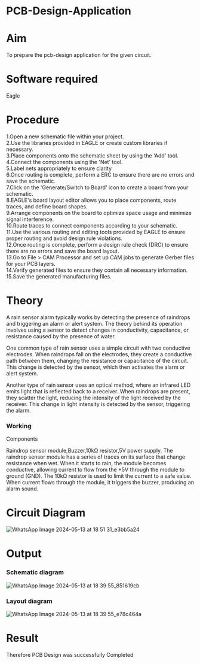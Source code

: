 # PCB-Design-Application
# Aim
To prepare the pcb-design application for the given circuit.

# Software required
Eagle

# Procedure

1.Open a new schematic file within your project.</br>
2.Use the libraries provided in EAGLE or create custom libraries if necessary.</br>
3.Place components onto the schematic sheet by using the 'Add' tool.</br>
4.Connect the components using the 'Net' tool.</br>
5.Label nets appropriately to ensure clarity</br>
6.Once routing is complete, perform a ERC to ensure there are no errors and save the schematic.</br>
7.Click on the 'Generate/Switch to Board' icon to create a board from your schematic.</br>
8.EAGLE's board layout editor allows you to place components, route traces, and define board shapes.</br>
9.Arrange components on the board to optimize space usage and minimize signal interference.</br>
10.Route traces to connect components according to your schematic.</br>
11.Use the various routing and editing tools provided by EAGLE to ensure proper routing and avoid design rule violations.</br>
12.Once routing is complete, perform a design rule check (DRC) to ensure there are no errors and save the board layout.</br>
13.Go to File > CAM Processor and set up CAM jobs to generate Gerber files for your PCB layers.</br>
14.Verify generated files to ensure they contain all necessary information.</br>
15.Save the generated manufacturing files.</br>

# Theory


A rain sensor alarm typically works by detecting the presence of raindrops and triggering an alarm or alert system. The theory behind its operation involves using a sensor to detect changes in conductivity, capacitance, or resistance caused by the presence of water.

One common type of rain sensor uses a simple circuit with two conductive electrodes. When raindrops fall on the electrodes, they create a conductive path between them, changing the resistance or capacitance of the circuit. This change is detected by the sensor, which then activates the alarm or alert system.

Another type of rain sensor uses an optical method, where an infrared LED emits light that is reflected back to a receiver. When raindrops are present, they scatter the light, reducing the intensity of the light received by the receiver. This change in light intensity is detected by the sensor, triggering the alarm.


### Working 

Components

Raindrop sensor module,Buzzer,10kΩ resistor,5V power supply.
The raindrop sensor module has a series of traces on its surface that change resistance when wet.
When it starts to rain, the module becomes conductive, allowing current to flow from the +5V through the module to ground (GND).
The 10kΩ resistor is used to limit the current to a safe value.
When current flows through the module, it triggers the buzzer, producing an alarm sound.

# Circuit Diagram
![WhatsApp Image 2024-05-13 at 18 51 31_e3bb5a24](https://github.com/Iyalarasu1/PCB-Design-Application/assets/144870581/f85c6948-f31c-4a35-8138-fbe9b10345ab)


# Output

### Schematic diagram
![WhatsApp Image 2024-05-13 at 18 39 55_851619cb](https://github.com/Iyalarasu1/PCB-Design-Application/assets/144870581/03a2942c-9e3c-42f7-9709-76242ff52d58)


### Layout diagram
![WhatsApp Image 2024-05-13 at 18 39 55_e78c464a](https://github.com/Iyalarasu1/PCB-Design-Application/assets/144870581/26dad029-fedf-4cfb-a4ae-ade03605230d)


# Result

Therefore PCB Design was successfully Completed
